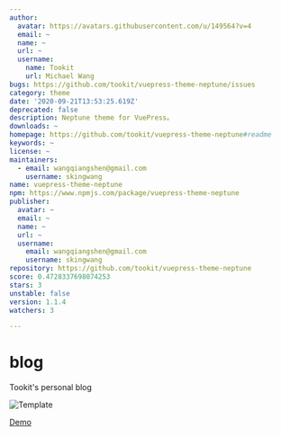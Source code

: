 ```yaml
---
author:
  avatar: https://avatars.githubusercontent.com/u/149564?v=4
  email: ~
  name: ~
  url: ~
  username:
    name: Tookit
    url: Michael Wang
bugs: https://github.com/tookit/vuepress-theme-neptune/issues
category: theme
date: '2020-09-21T13:53:25.619Z'
deprecated: false
description: Neptune theme for VuePress。
downloads: ~
homepage: https://github.com/tookit/vuepress-theme-neptune#readme
keywords: ~
license: ~
maintainers:
  - email: wangqiangshen@gmail.com
    username: skingwang
name: vuepress-theme-neptune
npm: https://www.npmjs.com/package/vuepress-theme-neptune
publisher:
  avatar: ~
  email: ~
  name: ~
  url: ~
  username:
    email: wangqiangshen@gmail.com
    username: skingwang
repository: https://github.com/tookit/vuepress-theme-neptune
score: 0.4728337698074253
stars: 3
unstable: false
version: 1.1.4
watchers: 3

---
```


# blog
Tookit's personal blog

![Template](http://isocked.com/img/neptune-screenshot-1.png)


[Demo](http://isocked.com/)